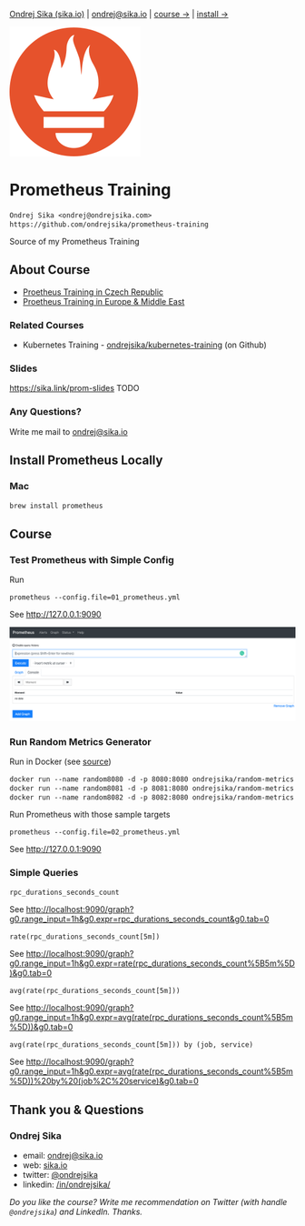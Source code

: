 [Ondrej Sika (sika.io)](https://which.sika.io) | <ondrej@sika.io> | [course ->](#course) | [install ->](#install-prometheus-locally)

![](images/prometheus_github.svg)

# Prometheus Training

    Ondrej Sika <ondrej@ondrejsika.com>
    https://github.com/ondrejsika/prometheus-training

Source of my Prometheus Training

## About Course

- [Proetheus Training in Czech Republic](https://ondrej-sika.cz/skoleni/prometheus?_s=gh-prometheus-training)
- [Proetheus Training in Europe & Middle East](https://ondrej-sika.com/training/prometheus?_s=gh-prometheus-training)

### Related Courses

- Kubernetes Training - [ondrejsika/kubernetes-training](https://github.com/ondrejsika/kubernetes-training) (on Github)


### Slides

<https://sika.link/prom-slides> TODO


### Any Questions?

Write me mail to <ondrej@sika.io>

<!-- BEGIN Install -->

## Install Prometheus Locally

### Mac

```
brew install prometheus
```

<!-- END Install -->

## Course

### Test Prometheus with Simple Config

Run

```
prometheus --config.file=01_prometheus.yml
```

See <http://127.0.0.1:9090>

![](images/prometheus-default-view.png)

### Run Random Metrics Generator

Run in Docker (see [source](docker/random-metrics))

```
docker run --name random8080 -d -p 8080:8080 ondrejsika/random-metrics
docker run --name random8081 -d -p 8081:8080 ondrejsika/random-metrics
docker run --name random8082 -d -p 8082:8080 ondrejsika/random-metrics
```

Run Prometheus with those sample targets

```
prometheus --config.file=02_prometheus.yml
```

See <http://127.0.0.1:9090>

### Simple Queries

```
rpc_durations_seconds_count
```

See <http://localhost:9090/graph?g0.range_input=1h&g0.expr=rpc_durations_seconds_count&g0.tab=0>


```
rate(rpc_durations_seconds_count[5m])
```

See <http://localhost:9090/graph?g0.range_input=1h&g0.expr=rate(rpc_durations_seconds_count%5B5m%5D)&g0.tab=0>

```
avg(rate(rpc_durations_seconds_count[5m]))
```

See <http://localhost:9090/graph?g0.range_input=1h&g0.expr=avg(rate(rpc_durations_seconds_count%5B5m%5D))&g0.tab=0>

```
avg(rate(rpc_durations_seconds_count[5m])) by (job, service)
```

See <http://localhost:9090/graph?g0.range_input=1h&g0.expr=avg(rate(rpc_durations_seconds_count%5B5m%5D))%20by%20(job%2C%20service)&g0.tab=0>


## Thank you & Questions

### Ondrej Sika

- email:	<ondrej@sika.io>
- web:	[sika.io](https://which.sika.io)
- twitter: 	[@ondrejsika](https://twitter.com/ondrejsika)
- linkedin:	[/in/ondrejsika/](https://linkedin.com/in/ondrejsika/)

_Do you like the course? Write me recommendation on Twitter (with handle `@ondrejsika`) and LinkedIn. Thanks._
